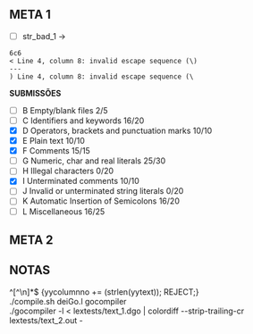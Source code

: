 ## META 1

- [ ] str_bad_1 -> 

```
6c6
< Line 4, column 8: invalid escape sequence (\)
---
) Line 4, column 8: invalid escape sequence (\
```

**SUBMISSÕES**

- [ ] B Empty/blank files 2/5
- [ ] C Identifiers and keywords 16/20
- [x] D Operators, brackets and punctuation marks 10/10
- [x] E Plain text 10/10
- [x] F Comments 15/15
- [ ] G Numeric, char and real literals 25/30
- [ ] H Illegal characters 0/20
- [x] I Unterminated comments 10/10
- [ ] J Invalid or unterminated string literals 0/20
- [ ] K Automatic Insertion of Semicolons 16/20
- [ ] L Miscellaneous 16/25

## META 2

## NOTAS

^[^\n]*$   {yycolumnno += (strlen(yytext)); REJECT;} <br>
./compile.sh deiGo.l gocompiler <br>
./gocompiler -l < lextests/text_1.dgo | colordiff --strip-trailing-cr lextests/text_2.out -
